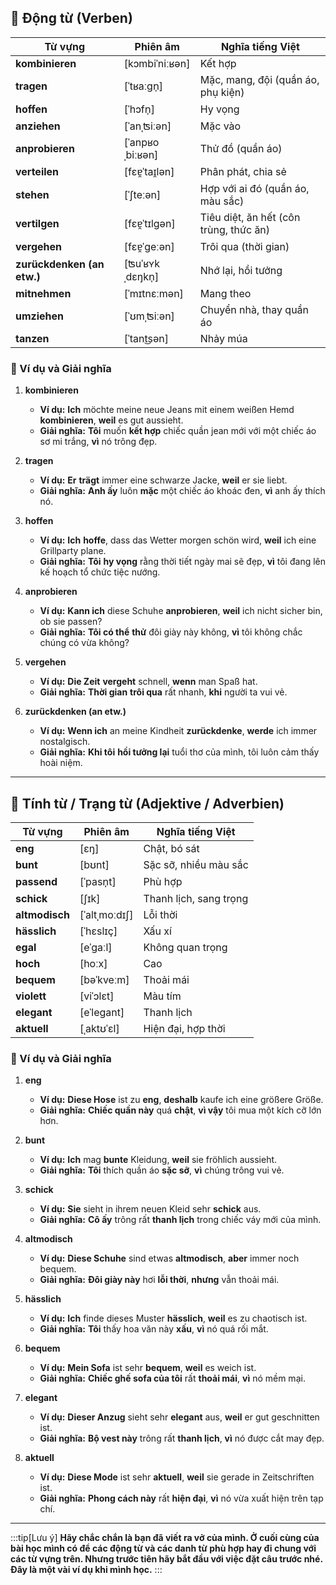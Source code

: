 ## **🔹 Động từ (Verben)**

|**Từ vựng**|**Phiên âm**|**Nghĩa tiếng Việt**|
|---|---|---|
|**kombinieren**|[kɔmbiˈniːʁən]|Kết hợp|
|**tragen**|[ˈtʁaːɡn̩]|Mặc, mang, đội (quần áo, phụ kiện)|
|**hoffen**|[ˈhɔfn̩]|Hy vọng|
|**anziehen**|[ˈanˌʦiːən]|Mặc vào|
|**anprobieren**|[ˈanpʁoˌbiːʁən]|Thử đồ (quần áo)|
|**verteilen**|[fɛɐ̯ˈtaɪ̯lən]|Phân phát, chia sẻ|
|**stehen**|[ˈʃteːən]|Hợp với ai đó (quần áo, màu sắc)|
|**vertilgen**|[fɛɐ̯ˈtɪlɡən]|Tiêu diệt, ăn hết (côn trùng, thức ăn)|
|**vergehen**|[fɛɐ̯ˈɡeːən]|Trôi qua (thời gian)|
|**zurückdenken (an etw.)**|[ʦuˈʁʏkˌdɛŋkn̩]|Nhớ lại, hồi tưởng|
|**mitnehmen**|[ˈmɪtnɛːmən]|Mang theo|
|**umziehen**|[ˈʊmˌʦiːən]|Chuyển nhà, thay quần áo|
|**tanzen**|[ˈtant͜sən]|Nhảy múa|

### **📌 Ví dụ và Giải nghĩa**

1. **kombinieren**
    
    - **Ví dụ:** **Ich** möchte meine neue Jeans mit einem weißen Hemd **kombinieren**, **weil** es gut aussieht.
    - **Giải nghĩa:** **Tôi** muốn **kết hợp** chiếc quần jean mới với một chiếc áo sơ mi trắng, **vì** nó trông đẹp.
2. **tragen**
    
    - **Ví dụ:** **Er** **trägt** immer eine schwarze Jacke, **weil** er sie liebt.
    - **Giải nghĩa:** **Anh ấy** luôn **mặc** một chiếc áo khoác đen, **vì** anh ấy thích nó.
3. **hoffen**
    
    - **Ví dụ:** **Ich** **hoffe**, dass das Wetter morgen schön wird, **weil** ich eine Grillparty plane.
    - **Giải nghĩa:** **Tôi** **hy vọng** rằng thời tiết ngày mai sẽ đẹp, **vì** tôi đang lên kế hoạch tổ chức tiệc nướng.
4. **anprobieren**
    
    - **Ví dụ:** **Kann ich** diese Schuhe **anprobieren**, **weil** ich nicht sicher bin, ob sie passen?
    - **Giải nghĩa:** **Tôi có thể** **thử** đôi giày này không, **vì** tôi không chắc chúng có vừa không?
5. **vergehen**
    
    - **Ví dụ:** **Die Zeit** **vergeht** schnell, **wenn** man Spaß hat.
    - **Giải nghĩa:** **Thời gian** **trôi qua** rất nhanh, **khi** người ta vui vẻ.
6. **zurückdenken (an etw.)**
    
    - **Ví dụ:** **Wenn ich** an meine Kindheit **zurückdenke**, **werde** ich immer nostalgisch.
    - **Giải nghĩa:** **Khi tôi** **hồi tưởng lại** tuổi thơ của mình, tôi luôn cảm thấy hoài niệm.

---

## **🔹 Tính từ / Trạng từ (Adjektive / Adverbien)**

|**Từ vựng**|**Phiên âm**|**Nghĩa tiếng Việt**|
|---|---|---|
|**eng**|[ɛŋ]|Chật, bó sát|
|**bunt**|[bʊnt]|Sặc sỡ, nhiều màu sắc|
|**passend**|[ˈpasn̩t]|Phù hợp|
|**schick**|[ʃɪk]|Thanh lịch, sang trọng|
|**altmodisch**|[ˈaltˌmoːdɪʃ]|Lỗi thời|
|**hässlich**|[ˈhɛslɪç]|Xấu xí|
|**egal**|[eˈɡaːl]|Không quan trọng|
|**hoch**|[hoːx]|Cao|
|**bequem**|[bəˈkveːm]|Thoải mái|
|**violett**|[viˈɔlɛt]|Màu tím|
|**elegant**|[eˈleɡant]|Thanh lịch|
|**aktuell**|[ˌaktʊˈɛl]|Hiện đại, hợp thời|

### **📌 Ví dụ và Giải nghĩa**

1. **eng**
    
    - **Ví dụ:** **Diese Hose** ist zu **eng**, **deshalb** kaufe ich eine größere Größe.
    - **Giải nghĩa:** **Chiếc quần này** quá **chật**, **vì vậy** tôi mua một kích cỡ lớn hơn.
2. **bunt**
    
    - **Ví dụ:** **Ich** mag **bunte** Kleidung, **weil** sie fröhlich aussieht.
    - **Giải nghĩa:** **Tôi** thích quần áo **sặc sỡ**, **vì** chúng trông vui vẻ.
3. **schick**
    
    - **Ví dụ:** **Sie** sieht in ihrem neuen Kleid sehr **schick** aus.
    - **Giải nghĩa:** **Cô ấy** trông rất **thanh lịch** trong chiếc váy mới của mình.
4. **altmodisch**
    
    - **Ví dụ:** **Diese Schuhe** sind etwas **altmodisch**, **aber** immer noch bequem.
    - **Giải nghĩa:** **Đôi giày này** hơi **lỗi thời**, **nhưng** vẫn thoải mái.
5. **hässlich**
    
    - **Ví dụ:** **Ich** finde dieses Muster **hässlich**, **weil** es zu chaotisch ist.
    - **Giải nghĩa:** **Tôi** thấy hoa văn này **xấu**, **vì** nó quá rối mắt.
6. **bequem**
    
    - **Ví dụ:** **Mein Sofa** ist sehr **bequem**, **weil** es weich ist.
    - **Giải nghĩa:** **Chiếc ghế sofa của tôi** rất **thoải mái**, **vì** nó mềm mại.
7. **elegant**
    
    - **Ví dụ:** **Dieser Anzug** sieht sehr **elegant** aus, **weil** er gut geschnitten ist.
    - **Giải nghĩa:** **Bộ vest này** trông rất **thanh lịch**, **vì** nó được cắt may đẹp.
8. **aktuell**
    
    - **Ví dụ:** **Diese Mode** ist sehr **aktuell**, **weil** sie gerade in Zeitschriften ist.
    - **Giải nghĩa:** **Phong cách này** rất **hiện đại**, **vì** nó vừa xuất hiện trên tạp chí.


---
:::tip[Lưu ý]
**Hãy chắc chắn là bạn đã viết ra vở của mình. Ở cuối cùng của bài học mình có để các động từ và các danh từ phù hợp hay đi chung với các từ vựng trên. Nhưng trước tiên hãy bắt đầu với việc đặt câu trước nhé. Đây là một vài ví dụ khi mình học.**
:::